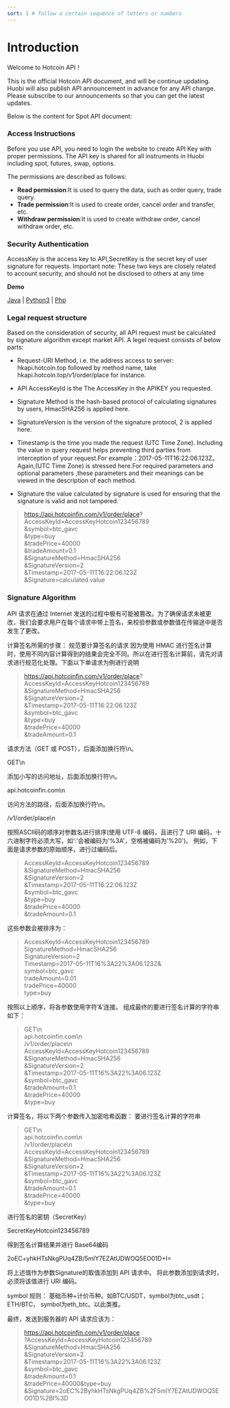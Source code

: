 ```yaml
---
sort: 1 # follow a certain sequence of letters or numbers
---
```

# Introduction

Welcome to Hotcoin API！

This is the official Hotcoin API document, and will be continue updating. Huobi will also publish API announcement in advance for any API change. Please subscribe to our announcements so that you can get the latest updates.

Below is the content for Spot API document:

### Access Instructions

Before you use API, you need to login the website to create API Key with proper permissions. The API key is shared for all instruments in Huobi including spot, futures, swap, options.  

The permissions are described as follows:
* **Read permission**:It is used to query the data, such as order query, trade query.
* **Trade permission**:It is used to create order, cancel order and transfer, etc.
* **Withdraw permission**:It is used to create withdraw order, cancel withdraw order, etc.

### Security Authentication

AccessKey is the access key to API,SecretKey is the secret key of user signature for requests. Important note: These two keys are closely related to account security, and should not be disclosed to others at any time  

<b>Demo</b>

 [Java](https://github.com/hotcoinex/openapi/blob/master/ApiDemo.java)  | [Python3](https://github.com/hotcoinex/openapi/blob/master/ApiDemo.py) |  [Php](https://github.com/hotcoinex/openapi/blob/master/Demo.php)


### Legal request structure

Based on the consideration of security, all API request must be calculated by signature algorithm except market API. A legel request consists of below parts:  


- Request-URI Method, i.e. the address access to server: hkapi.hotcoin.top followed by method name, take hkapi.hotcoin.top/v1/order/place for instance. 

- API AccessKeyId is the The AccessKey in the APIKEY you requested.

- Signature Method is the hash-based protocol of calculating signatures by users, HmacSHA256 is applied here.
  
- SignatureVersion is the version of the signature protocol, 2 is applied here.

- Timestamp is the time you made the request (UTC Time Zone). Including the value in query request helps preventing third parties from interception of your request.For example：2017-05-11T16:22:06.123Z。Again,(UTC Time Zone) is stressed here.For required parameters and optional parameters ,these parameters and their meanings can be viewed in the description of each method.

- Signature the value calculated by signature is used for ensuring that the signature is valid and not tampered.  


> https://api.hotcoinfin.com/v1/order/place?  
AccessKeyId=AccessKeyHotcoin123456789  
&symbol=btc_gavc  
&type=buy  
&tradePrice=40000  
&tradeAmount=0.1  
&SignatureMethod=HmacSHA256  
&SignatureVersion=2  
&Timestamp=2017-05-11T16:22:06.123Z  
&Signature=calculated value  



### Signature Algorithm
API 请求在通过 Internet 发送的过程中极有可能被篡改。为了确保请求未被更改，我们会要求用户在每个请求中带上签名，来校验参数或参数值在传输途中是否发生了更改。

计算签名所需的步骤：
规范要计算签名的请求
因为使用 HMAC 进行签名计算时，使用不同内容计算得到的结果会完全不同。所以在进行签名计算前，请先对请求进行规范化处理。下面以下单请求为例进行说明 


>https://api.hotcoinfin.com/v1/order/place?  
AccessKeyId=AccessKeyHotcoin123456789  
&SignatureMethod=HmacSHA256  
&SignatureVersion=2  
&Timestamp=2017-05-11T16:22:06.123Z  
&symbol=btc_gavc  
&type=buy  
&tradePrice=40000  
&tradeAmount=0.1  

请求方法（GET 或 POST），后面添加换行符\n。

GET\n

添加小写的访问地址，后面添加换行符\n。

api.hotcoinfin.com\n

访问方法的路径，后面添加换行符\n。

/v1/order/place\n

按照ASCII码的顺序对参数名进行排序(使用 UTF-8 编码，且进行了 URI 编码，十六进制字符必须大写，如‘:’会被编码为'%3A'，空格被编码为'%20')。
例如，下面是请求参数的原始顺序，进行过编码后。


>AccessKeyId=AccessKeyHotcoin123456789  
&SignatureMethod=HmacSHA256  
&SignatureVersion=2  
&Timestamp=2017-05-11T16:22:06.123Z  
&symbol=btc_gavc  
&type=buy  
&tradePrice=40000  
&tradeAmount=0.1  

这些参数会被排序为：

>AccessKeyId=AccessKeyHotcoin123456789  
SignatureMethod=HmacSHA256  
SignatureVersion=2  
Timestamp=2017-05-11T16%3A22%3A06.123Z&  
symbol=btc_gavc  
tradeAmount=0.01  
tradePrice=40000  
type=buy  

按照以上顺序，将各参数使用字符’&’连接。 组成最终的要进行签名计算的字符串如下：


>GET\n  
api.hotcoinfin.com\n  
/v1/order/place\n  
AccessKeyId=AccessKeyHotcoin123456789  
&SignatureMethod=HmacSHA256  
&SignatureVersion=2  
&Timestamp=2017-05-11T16%3A22%3A06.123Z  
&symbol=btc_gavc  
&tradeAmount=0.1  
&tradePrice=40000  
&type=buy  


计算签名，将以下两个参数传入加密哈希函数： 要进行签名计算的字符串

>GET\n  
api.hotcoinfin.com\n  
/v1/order/place\n  
AccessKeyId=AccessKeyHotcoin123456789  
&SignatureMethod=HmacSHA256  
&SignatureVersion=2  
&Timestamp=2017-05-11T16%3A22%3A06.123Z  
&symbol=btc_gavc  
&tradeAmount=0.1  
&tradePrice=40000  
&type=buy  

进行签名的密钥（SecretKey）

SecretKeyHotcoin123456789

得到签名计算结果并进行 Base64编码

2oEC+yhkHTsNkgPUq4ZB/5mlY7EZAtUDWOQ5EO01D+I=

将上述值作为参数Signature的取值添加到 API 请求中。 将此参数添加到请求时，必须将该值进行 URI 编码。

symbol 规则： 基础币种+计价币种。如BTC/USDT，symbol为btc_usdt；ETH/BTC， symbol为eth_btc。以此类推。


最终，发送到服务器的 API 请求应该为：

>https://api.hotcoinfin.com/v1/order/place  
?AccessKeyId=AccessKeyHotcoin123456789  
&SignatureMethod=HmacSHA256  
&SignatureVersion=2  
&Timestamp=2017-05-11T16%3A22%3A06.123Z  
&symbol=btc_gavc  
&tradeAmount=0.1  
&tradePrice=40000&type=buy  
&Signature=2oEC%2ByhkHTsNkgPUq4ZB%2F5mlY7EZAtUDWOQ5EO01D%2BI%3D  
